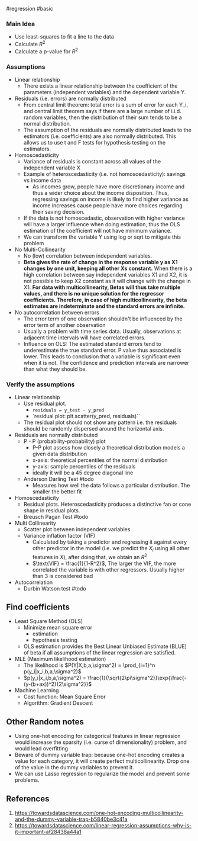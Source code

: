#regression #basic

### Main Idea
- Use least-squares to fit a line to the data
- Calculate $R^2$
- Calculate a p-value for $R^2$ 

### Assumptions
- Linear relationship
	- There exists a linear relationship between the coefficient of the parameters (independent variables) and the dependent variable Y.
- Residuals (i.e. errors) are normally distributed
	- From central limit theorem: total error is a sum of error for each Y_i, and central limit theorem says if there are a large number of i.i.d. random variables, then the distribution of their sum tends to be a normal distribution.
	- The assumption of the residuals are normally distributed leads to the estimators (i.e. coefficients) are also normally distributed. This allows us to use t and F tests for hypothesis testing on the estimators.
- Homoscedasticity
	- Variance of residuals is constant across all values of the independent variable X
	- Example of heteroscedasticity (i.e. not homoscedasticity): savings vs income data
		- As incomes grow, people have more discretionary income and thus a wider choice about the income disposition. Thus, regressing savings on income is likely to find higher variance as income increases cause people have more choices regarding their saving decision.
	- If the data is not homoscedastic, observation with higher variance will have a larger influence when doing estimation, thus the OLS estimation of the coefficient will not have minimum variance.
	- We can transform the variable Y using log or sqrt to mitigate this problem
- No Multi-Collinearity
	- No (low) correlation between independent variables.
	- **Beta gives the rate of change in the response variable y as X1 changes by one unit, keeping all other Xs constant.** When there is a high correlation between say independent variables X1 and X2, it is not possible to keep X2 constant as it will change with the change in X1. **For data with multicollinearity, Betas will thus take multiple values, and there is no unique solution for the regressor coefficients. Therefore, in case of high multicollinearity, the beta estimates are indeterminate and the standard errors are infinite.**
- No autocorrelation between errors
	- The error term of one observation shouldn't be influenced by the error term of another observation
	- Usually a problem with time series data. Usually, observations at adjacent time intervals will have correlated errors.
	- Influence on OLS: The estimated standard errors tend to underestimate the true standard error. P value thus associated is lower. This leads to conclusion that a variable is significant even when it is not. The confidence and prediction intervals are narrower than what they should be.

### Verify the assumptions
- Linear relationship
	- Use residual plot. 
		- `residuals = y_test - y_pred`
		- `residual plot: plt.scatter(y_pred, residuals)``
	- The residual plot should not show any pattern i.e. the residuals should be randomly dispersed around the horizontal axis.
- Residuals are normally distributed
	- P - P (probability-probability) plot
		- P-P plot assess how closely a theoretical distribution models a given data distribution
		- x-axis: theoretical percentiles of the normal distribution
		- y-axis: sample percentiles of the residuals
		- ideally it will be a 45 degree diagonal line
	- Anderson Darling Test #todo 
		- Measures how well the data follows a particular distribution. The smaller the better fit
- Homoscedasticity
	- Residual plots. Heteroscedasticity produces a distinctive fan or cone shape in residual plots.
	- Breusch Pagan Test #todo
- Multi Collinearity
	- Scatter plot between independent variables
	- Variance inflation factor (VIF)
		- Calculated by taking a predictor and regressing it against every other predictor in the model (i.e. we predict the $X_i$ using all other features in $X$), after doing that, we obtain an $R^2$
		- $\text{VIF} = \frac{1}{1-R^2}$, The larger the VIF, the more correlated the variable is with other regressors. Usually higher than 3 is considered bad
- Autocorrelation
	- Durbin Watson test #todo 

## Find coefficients
- Least Square Method (OLS)
	- Minimize mean square error
		- estimation
		- hypothesis testing
	- OLS estimation provides the Best Linear Unbiased Estimate (BLUE) of beta if all assumptions of the linear regression are satisfied.
- MLE (Maximum likelihood estimation)
	- The likelihood is $P(Y|X,b,a,\sigma^2) = \prod_{i=1}^n p(y_i|x_i,b,a,\sigma^2)$
	- $p(y_i|x_i,b,a,\sigma^2) = \frac{1}{\sqrt{2\pi\sigma^2}}\exp{\frac{-(y-(b+ax))^2}{2\sigma^2}}$
- Machine Learning
	- Cost function: Mean Square Error
	- Algorithm: Gradient Descent

## Other Random notes
- Using one-hot encoding for categorical features in linear regression would increase the sparsity (i.e. curse of dimensionality) problem, and would lead overfitting
- Beware of dummy variable trap: because one-hot encoding creates a value for each category, it will create perfect multicollinearity. Drop one of the value in the dummy variables to prevent it.
- We can use Lasso regression to regularize the model and prevent some problems.

## References
1. https://towardsdatascience.com/one-hot-encoding-multicollinearity-and-the-dummy-variable-trap-b5840be3c41a
2. https://towardsdatascience.com/linear-regression-assumptions-why-is-it-important-af28438a44a1